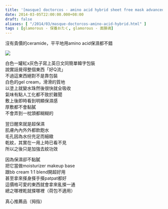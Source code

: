 ```yaml
---
title: '[masque] doctorcos - amino acid hybrid sheet free mask advanced'
date: 2014-03-05T22:00:00.000+08:00
draft: false
aliases: [ "/2014/03/masque-doctorcos-amino-acid-hybrid.html" ]
tags : [glamorous - 保養おたく, glamorous - 面膜魂]
---
```


沒有貴價的ceramide，平平地用amino acid保濕都不錯  

[![](https://2.bp.blogspot.com/-ntQ_IOD9B6Y/XC3tM5GMo3I/AAAAAAAADwA/Z3OH0hLrT14CWka-k9Gnqf7oBQ8Zdb22ACLcBGAs/s640/10.jpg)](https://2.bp.blogspot.com/-ntQ_IOD9B6Y/XC3tM5GMo3I/AAAAAAAADwA/Z3OH0hLrT14CWka-k9Gnqf7oBQ8Zdb22ACLcBGAs/s1600/10.jpg)

白色一罐紅x灰色子寫上英日文同簡單韓字包裝  
說實話覺得整個東西「好Q流」  
不過這東西絕對不是靠包裝  
白色的gel cream，滑滑的質地  
以塗上就變水珠然後很快就全吸收  
氣味有點人工化都不致於難聞  
敷上後即時看到明顯保濕感  
厚敷都不會黏膩  
不會弄到一枕頭都糊糊的  
  
翌日醒來就是超保濕  
肌膚內內外外都飲飽水  
毛孔因為水份充足而細緻  
乾紋，其實在一用上時已看不見  
所以之後只是加強去紋功效  
  
因為保濕卻不黏膩  
把它當做moisturizer makeup base  
跟bb cream 1:1 blend開超好用  
甚至拿來搽身搽手搽patpat都好  
這價格可愛的東西就會拿來亂搽一通  
總之哪裡乾就搽哪裡（荷包不適用）  
  
真心推薦品（拇指）